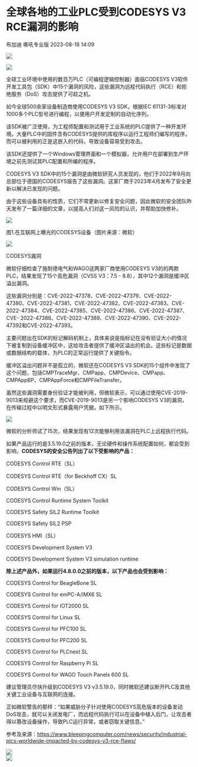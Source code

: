 #  全球各地的工业PLC受到CODESYS V3 RCE漏洞的影响   
布加迪  嘶吼专业版   2023-08-18 14:09  
  
![](https://mmbiz.qpic.cn/mmbiz_gif/wpkib3J60o297rwgIksvLibPOwR24tqI8dGRUah80YoBLjTBJgws2n0ibdvfvv3CCm0MIOHTAgKicmOB4UHUJ1hH5g/640?wx_fmt=gif "")  
  
![](https://mmbiz.qpic.cn/sz_mmbiz_png/wpkib3J60o29dova2gibQXa5xnNOJlUhUt6AFvntPWcqTrsKJFBhQ9dtCHywJ71T2mbUSICVdUH0TdPibYdfGccAA/640?wx_fmt=png "")  
  
全球工业环境中使用的数百万PLC（可编程逻辑控制器）面临CODESYS V3软件开发工具包（SDK）中15个漏洞的风险，这些漏洞为远程代码执行（RCE）和拒绝服务（DoS）攻击提供了可趁之机。  
  
如今全球500余家设备制造商使用CODESYS V3 SDK，根据IEC 61131-3标准对1000多个PLC型号进行编程，以便用户开发定制的自动化序列。  
  
该SDK被广泛使用，为工程师配置和测试用于工业系统的PLC提供了一种开发环境。大量PLC中的固件含有CODESYS提供的库程序以运行工程师们编写的程序，而可以被利用的正是这嵌入的代码，导致设备容易受到攻击。  
  
该SDK还提供了一个Windows管理界面和一个模拟器，允许用户在部署到生产环境之前先测试其PLC配置和所编的程序。  
  
CODESYS V3 SDK中的15个漏洞是由微软研究人员发现的，他们于2022年9月向总部位于德国的CODESYS报告了这些漏洞。这家厂商于2023年4月发布了安全更新以解决已发现的问题。  
  
由于这些设备具有的性质，它们不常更新以修复安全问题，因此微软的安全团队昨天发布了一篇详细的文章，以提高人们对这一风险的认识，并帮助加快修补。  
  
![](https://mmbiz.qpic.cn/sz_mmbiz_png/wpkib3J60o29dova2gibQXa5xnNOJlUhUtibNKJtxdhrxpx9YIcibMO8JMncNOLHr999pnjcFMvvgHf5thAPYOiayMA/640?wx_fmt=png "")  
  
图1.在互联网上曝光的CODESYS设备（图片来源：微软）  
  
![](https://mmbiz.qpic.cn/sz_mmbiz_png/wpkib3J60o29dova2gibQXa5xnNOJlUhUtEC3aXMohAgDP7ef15pmIqNwOI0KXAHqZTibVCtLq1iaoBicm66XycDU6w/640?wx_fmt=png "")  
   
CODESYS漏洞  
  
微软仔细检查了施耐德电气和WAGO这两家厂商使用CODESYS V3的的两款PLC，结果发现了15个高危漏洞（CVSS V3：7.5 - 8.8），其中12个漏洞是缓冲区溢出漏洞。  
  
这些漏洞分别是：CVE-2022-47378、CVE-2022-47379、CVE-2022-47380、CVE-2022-47381、CVE-2022-47382、CVE-2022-47383、CVE-2022-47384、CVE-2022-47385、CVE-2022-47386、CVE-2022-47387、CVE- 2022-47388、CVE-2022-47389、CVE-2022-47390、CVE-2022-47392和CVE-2022-47393。  
  
主要问题出在SDK的标记解码机制上，具体来说是指标记在没有验证大小的情况下被复制到设备缓冲区中，这给攻击者提供了缓冲区溢出的机会。这些标记是数据或数据结构的载体，为PLC的正常运行提供了关键指令。  
  
缓冲区溢出问题并不是孤立的，微软还在CODESYS V3 SDK的15个组件中发现了这个问题，包括CMPTraceMgr、CMPapp、CMPDevice、CMPapp、CMPAppBP、CMPAppForce和CMPFileTransfer。  
  
虽然这些漏洞需要身份验证才能被利用，但微软表示，可以通过使用CVE-2019-9013来规避这个要求，而CVE-2019-9013是另一个影响CODESYS V3的漏洞，在传输过程中以明文形式暴露用户凭据，如下所示。  
  
![](https://mmbiz.qpic.cn/sz_mmbiz_png/wpkib3J60o29dova2gibQXa5xnNOJlUhUtQNTXF5IjsP783qCftdxuQyAHu8jjs7o8a6vBsDfkNE0JKznuqMpF9Q/640?wx_fmt=png "")  
  
微软的分析师试了15次，结果发现有12次能够利用该漏洞在PLC上远程执行代码。  
  
如果产品运行的是3.5.19.0之前的版本，无论硬件和操作系统配置如何，都会受到影响，**CODESYS的安全公告列出了以下受影响的产品：**  
  
CODESYS Control RTE（SL）  
  
CODESYS Control RTE（for Beckhoff CX）SL  
  
CODESYS Control Win（SL）  
  
CODESYS Control Runtime System Toolkit  
  
CODESYS Safety SIL2 Runtime Toolkit  
  
CODESYS Safety SIL2 PSP  
  
CODESYS HMI（SL）  
  
CODESYS Development System V3  
  
CODESYS Development System V3 simulation runtime  
  
**除上述产品外，如果运行4.8.0.0之前的版本，以下产品也会受到影响：**  
  
CODESYS Control for BeagleBone SL  
  
CODESYS Control for emPC-A/iMX6 SL  
  
CODESYS Control for IOT2000 SL  
  
CODESYS Control for Linux SL  
  
CODESYS Control for PFC100 SL  
  
CODESYS Control for PFC200 SL  
  
CODESYS Control for PLCnext SL  
  
CODESYS Control for Raspberry Pi SL  
  
CODESYS Control for WAGO Touch Panels 600 SL  
  
建议管理员尽快升级到CODESYS V3 v3.5.19.0，同时微软还建议断开PLC及其他关键工业设备与互联网的连接。  
  
正如微软警告的那样：“如果威胁分子针对使用CODESYS高危版本的设备发动DoS攻击，就可以关闭发电厂，而远程代码执行可以在设备中植入后门，让攻击者得以篡改设备操作，导致PLC运行异常，或者窃取关键信息。”  
  
参考及来源：https://www.bleepingcomputer.com/news/security/industrial-plcs-worldwide-impacted-by-codesys-v3-rce-flaws/  
  
![](https://mmbiz.qpic.cn/sz_mmbiz_png/wpkib3J60o29dova2gibQXa5xnNOJlUhUtzxTAnGES4OReTuTG32kWmYIl3H8eMZeaj8AsbcrkeQKJl2EvXWkT2Q/640?wx_fmt=png "")  
![](https://mmbiz.qpic.cn/sz_mmbiz_png/wpkib3J60o2icEjy5ZrpCcgr4BicXicPv08DSsrgibDcJQpvwkZoO4OqdIpJNhj6TO5xV0ic0AnVf7f2kcPnNevQlTtQ/640?wx_fmt=png "")  
  
  
